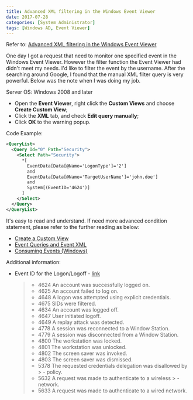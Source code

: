 ```yaml
---
title: Advanced XML filtering in the Windows Event Viewer
date: 2017-07-28
categories: [System Administrator]
tags: [Windows AD, Event Viewer]
---
```


Refer to: [Advanced XML filtering in the Windows Event Viewer](https://blogs.technet.microsoft.com/askds/2011/09/26/advanced-xml-filtering-in-the-windows-event-viewer/)

One day I got a request that need to monitor one specified event in the Windows Event Viewer. However the filter function the Event Viewer had didn't meet my needs. I'd like to filter the event by the username. After the searching around Google, I found that the manual XML filter query is very powerful. Below was the note when I was doing my job.

Server OS: Windows 2008 and later

- Open the **Event Viewer**, right click the **Custom Views** and choose **Create Custom View**;
- Click the **XML** tab, and check **Edit query manually**;
- Click **OK** to the warning popup.

Code Example:

```xml
<QueryList>
  <Query Id="0" Path="Security">
    <Select Path="Security">
      *[
        EventData[Data[@Name='LogonType']='2']
        and
        EventData[Data[@Name='TargetUserName']='john.doe']
        and
        System[(EventID='4624')]
      ] 
    </Select>
  </Query>
</QueryList>
```

It's easy to read and understand. If need more advanced condition statement, please refer to the further reading as below:

- [Create a Custom View](http://technet.microsoft.com/en-us/library/cc709635.aspx)
- [Event Queries and Event XML](http://msdn.microsoft.com/en-us/library/bb399427(v=VS.90).aspx)
- [Consuming Events (Windows)](http://msdn.microsoft.com/en-us/library/dd996910(VS.85).aspx)

Additional information:
- Event ID for the Logon/Logoff - [link](https://technet.microsoft.com/en-us/library/dd772708(v=ws.10).aspx)
    > - 4624 An account was successfully logged on.
    > - 4625 An account failed to log on.
    > - 4648 A logon was attempted using explicit credentials.
    > - 4675 SIDs were filtered.
    > - 4634 An account was logged off.
    > - 4647 User initiated logoff.
    > - 4649 A replay attack was detected.
    > - 4778 A session was reconnected to a Window Station.
    > - 4779 A session was disconnected from a Window Station.
    > - 4800 The workstation was locked.
    > - 4801 The workstation was unlocked.
    > - 4802 The screen saver was invoked.
    > - 4803 The screen saver was dismissed.
    > - 5378 The requested credentials delegation was disallowed by     > - policy.
    > - 5632 A request was made to authenticate to a wireless   > - network.
    > - 5633 A request was made to authenticate to a wired network.